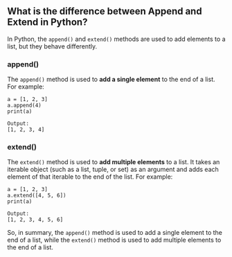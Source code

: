 ## What is the difference between Append and Extend in Python?

In Python, the `append()` and `extend()` methods are used to add elements to a list, but they behave differently.

### append()
The `append()` method is used to **add a single element** to the end of a list. For example:
```
a = [1, 2, 3]
a.append(4)
print(a)

Output:
[1, 2, 3, 4]
```

### extend()
The `extend()` method is used to **add multiple elements** to a list. It takes an iterable object (such as a list, tuple, or set) as an argument and adds each element of that iterable to the end of the list. For example:
```
a = [1, 2, 3]
a.extend([4, 5, 6])
print(a)

Output:
[1, 2, 3, 4, 5, 6]
```
So, in summary, the `append()` method is used to add a single element to the end of a list, while the `extend()` method is used to add multiple elements to the end of a list.
